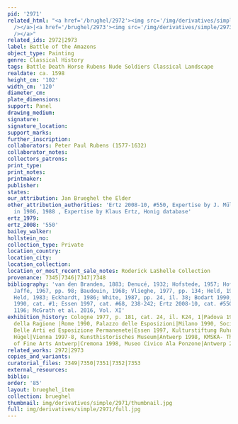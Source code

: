 ```yaml
---
pid: '2971'
related_html: "<a href='/brughel/2972'><img src='/img/derivatives/simple/2972/thumbnail.jpg'
  /></a>|<a href='/brughel/2973'><img src='/img/derivatives/simple/2973/thumbnail.jpg'
  /></a>"
related_ids: 2972|2973
label: Battle of the Amazons
object_type: Painting
genre: Classical History
tags: Battle Death Horse Rubens Nude Soldiers Classical Landscape
realdate: ca. 1598
height_cm: '102'
width_cm: '120'
diameter_cm: 
plate_dimensions: 
support: Panel
drawing_medium: 
signature: 
signature_location: 
support_marks: 
further_inscription: 
collaborators: Peter Paul Rubens (1577-1632)
collaborator_notes: 
collectors_patrons: 
print_type: 
print_notes: 
printmaker: 
publisher: 
states: 
our_attribution: Jan Brueghel the Elder
other_attribution_authorities: 'Ertz 2008-10, #550, Expertise by J. Müller Hofstede
  in 1986, 1988 , Expertise by Klaus Ertz, Honig database'
ertz_1979: 
ertz_2008: '550'
bailey_walker: 
hollstein_no: 
collection_type: Private
location_country: 
location_city: 
location_collection: 
location_or_most_recent_sale_notes: Roderick LaShelle Collection
provenance: 7345|7346|7347|7348
bibliography: 'van den Branden, 1883; Denucé, 1932; Hofstede, 1957; Hofstede, 1962;
  Jaffé, 1967, pp. 98; Baudouin, 1968; Vlieghe, 1977, pp. 134; Held, 1982, pp. 22;
  Held, 1983; Eckhardt, 1986; White, 1987, pp. 24, il. 38; Bodart 1990, pp. 10; Padua/Rome/Milan
  1990, cat. #1; Essen 1997, cat. #68, 238-242; Ertz 2008-10, cat. #550, pp. 1193-94,
  1196; McGrath et al. 2016, Vol. XI'
exhibition_history: Cologne 1977, p. 181, cat. 24, il. K24, 1|Padova 1990, Palazzo
  della Ragione |Rome 1990, Palazzo delle Esposizioni|Milano 1990, Societa per le
  Belle Arti ed Esposizione Permanenete|Essen 1997, Kulturstiftung Ruhr Essen, Villa
  Hügel|Vienna 1997-8, Kunsthistorisches Museum|Antwerp 1998, KMSKA- The Royal Museum
  of Fine Arts Antwerp|Cremona 1998, Museo Civico Ala Ponzone|Antwerp 2014, Rubenianium
related_works: 2972|2973
copies_and_variants: 
curatorial_files: 7349|7350|7351|7352|7353
external_resources: 
biblio: 
order: '85'
layout: brueghel_item
collection: brueghel
thumbnail: img/derivatives/simple/2971/thumbnail.jpg
full: img/derivatives/simple/2971/full.jpg
---
```

